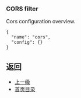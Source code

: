 ### CORS filter
Cors configuration overview.

```
{
  "name": "cors",
  "config": {}
}
```

## 返回
- [上一级](../HTTPfilters.md)
- [首页目录](../../README.md)